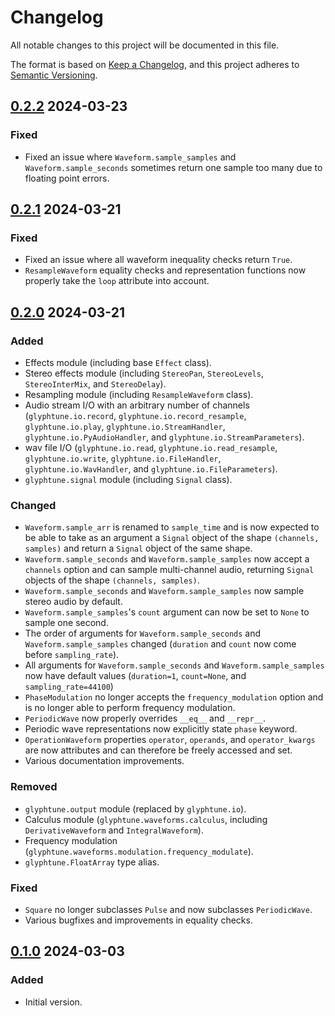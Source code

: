 # Changelog

All notable changes to this project will be documented in this file.

The format is based on [Keep a Changelog](https://keepachangelog.com/en/1.1.0/),
and this project adheres to [Semantic Versioning](https://semver.org/spec/v2.0.0.html).

## [0.2.2] 2024-03-23

### Fixed

- Fixed an issue where `Waveform.sample_samples` and `Waveform.sample_seconds` sometimes return one sample too many due to floating point errors.

## [0.2.1] 2024-03-21

### Fixed

- Fixed an issue where all waveform inequality checks return `True`. 
- `ResampleWaveform` equality checks and representation functions now properly take the `loop` attribute into account.

## [0.2.0] 2024-03-21

### Added

- Effects module (including base `Effect` class).
- Stereo effects module (including `StereoPan`, `StereoLevels`, `StereoInterMix`, and `StereoDelay`).
- Resampling module (including `ResampleWaveform` class).
- Audio stream I/O with an arbitrary number of channels (`glyphtune.io.record`, `glyphtune.io.record_resample`, `glyphtune.io.play`, `glyphtune.io.StreamHandler`, `glyphtune.io.PyAudioHandler`, and `glyphtune.io.StreamParameters`).
- wav file I/O (`glyphtune.io.read`, `glyphtune.io.read_resample`, `glyphtune.io.write`, `glyphtune.io.FileHandler`, `glyphtune.io.WavHandler`, and `glyphtune.io.FileParameters`).
- `glyphtune.signal` module (including `Signal` class).

### Changed

- `Waveform.sample_arr` is renamed to `sample_time` and is now expected to be able to take as an argument a `Signal` object of the shape `(channels, samples)` and return a `Signal` object of the same shape.
- `Waveform.sample_seconds` and `Waveform.sample_samples` now accept a `channels` option and can sample multi-channel audio, returning `Signal` objects of the shape `(channels, samples)`.
- `Waveform.sample_seconds` and `Waveform.sample_samples` now sample stereo audio by default.
- `Waveform.sample_samples`'s `count` argument can now be set to `None` to sample one second.
- The order of arguments for `Waveform.sample_seconds` and `Waveform.sample_samples` changed (`duration` and `count` now come before `sampling_rate`).
- All arguments for `Waveform.sample_seconds` and `Waveform.sample_samples` now have default values (`duration=1`, `count=None`, and `sampling_rate=44100`)
- `PhaseModulation` no longer accepts the `frequency_modulation` option and is no longer able to perform frequency modulation.
- `PeriodicWave` now properly overrides `__eq__` and `__repr__`.
- Periodic wave representations now explicitly state `phase` keyword.
- `OperationWaveform` properties `operator`, `operands`, and `operator_kwargs` are now attributes and can therefore be freely accessed and set. 
- Various documentation improvements.

### Removed

- `glyphtune.output` module (replaced by `glyphtune.io`).
- Calculus module (`glyphtune.waveforms.calculus`, including `DerivativeWaveform` and `IntegralWaveform`).
- Frequency modulation (`glyphtune.waveforms.modulation.frequency_modulate`).
- `glyphtune.FloatArray` type alias.

### Fixed

- `Square` no longer subclasses `Pulse` and now subclasses `PeriodicWave`.
- Various bugfixes and improvements in equality checks.

## [0.1.0] 2024-03-03

### Added

- Initial version.

[0.1.0]: https://github.com/PYEEDM/glyphtune/releases/tag/0.1.0
[0.2.0]: https://github.com/PYEEDM/glyphtune/releases/tag/0.2.0
[0.2.1]: https://github.com/PYEEDM/glyphtune/releases/tag/0.2.1
[0.2.2]: https://github.com/PYEEDM/glyphtune/releases/tag/0.2.2
